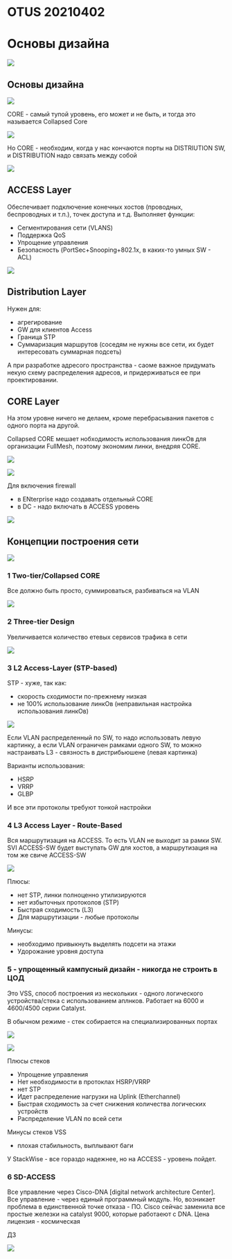 # OTUS 20210402
# Основы дизайна

![](pictures/01.jpg)

## Основы дизайна

![](pictures/02.jpg)

CORE - самый тупой уровень, его может и не быть, и тогда это называется Collapsed Core

![](pictures/03.jpg)

Но CORE - необходим, когда у нас кончаются порты на DISTRIUTION SW, и DISTRIBUTION надо связать между собой

![](pictures/04.jpg)

## ACCESS Layer

Обеспечивает подключение конечных хостов (проводных, беспроводных и т.п.), точек доступа и т.д. Выполняет функции:
- Сегментирования сети (VLANS)
- Поддержка QoS
- Упрощение управления
- Безопасность (PortSec+Snooping+802.1x, в каких-то умных SW - ACL)

![](pictures/05.jpg)

## Distribution Layer
Нужен для:
- агрегирование
- GW для клиентов Access
- Граница STP
- Суммаризация маршрутов (соседям не нужны все сети, их будет интересовать суммарная подсеть)

А при разработке адресого пространства - саоме важное придумать некую схему распределения адресов, и придерживаться ее при проектировании.

## CORE Layer

На этом уровне ничего не делаем, кроме перебрасывания пакетов с одного порта на другой.

Collapsed CORE мешает нобходимость использования линкОв для организации FullMesh, поэтому экономим линки, внедряя CORE.

![](pictures/06.jpg)

![](pictures/07.jpg)

Для включения firewall 
- в ENterprise надо создавать отдельный CORE
- в DC - надо включать в ACCESS уровень

![](pictures/08.jpg)

## Концепции построения сети

![](pictures/09.jpg)

### 1 Two-tier/Collapsed CORE
Все должно быть просто, суммироваться, разбиваться на VLAN

![](pictures/10.jpg)


### 2 Three-tier Design
Увеличивается количество етевых сервисов  трафика в сети

![](pictures/11.jpg)

### 3 L2 Access-Layer (STP-based)
STP - хуже, так как:
- скорость сходимости по-прежнему низкая
- не 100% использование линкОв (неправильная настройка использования линкОв)

![](pictures/12.jpg)

Если VLAN распределенный по SW, то надо использовать левую картинку, а если VLAN ограничен рамками одного SW, то можно настраивать L3 - связность в дистрибьюшене (левая картинка)

Варианты использования:
- HSRP
- VRRP
- GLBP

И все эти протоколы требуют тонкой настройки

### 4 L3 Access Layer - Route-Based
Вся маршрутизация на ACCESS. То есть VLAN не выходит за рамки SW. SVI ACCESS-SW будет выступать GW для хостов, а маршрутизация на том же свиче ACCESS-SW

![](pictures/13.jpg)

Плюсы:
- нет STP, линки полноценно утилизируются
- нет избыточных протоколов (STP)
- Быстрая сходимость (L3)
- Для маршрутизации - любые протоколы

Минусы:
- необходимо привыкнуть выделять подсети на этажи
- Удорожание уровня доступа

### 5 - упрощенный кампусный дизайн - никогда не строить в ЦОД

Это VSS, способ построения из нескольких - одного логического устройства/стека с использованием аплнков. Работает на 6000 и 4600/4500 серии Catalyst.

В обычном режиме - стек собирается на специализированных портах

![](pictures/14.jpg)

![](pictures/15.jpg)

Плюсы стеков
- Упрощение управления
- Нет необходимости в протоклах HSRP/VRRP
- нет STP
- Идет распределение нагрузки на Uplink (Etherchannel)
- Быстрая сходимость за счет снижения количества логических устройств
- Распределение VLAN по всей сети

Минусы стеков VSS
- плохая стабильность, выплывают баги

У StackWise - все гораздо надежнее, но на ACCESS - уровень пойдет.


### 6 SD-ACCESS

Все управление через Cisco-DNA [digital network architecture Center]. Все управление - через единый программный модуль. Но, возникает проблема в единственной точке отказа - ПО. Cisco сейчас заменила все простые железки на catalyst 9000, которые работаеют с DNA. Цена лицензия - космическая


ДЗ

![](pictures/16.jpg)